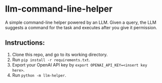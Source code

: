 # llm-command-line-helper
A simple command-line helper powered by an LLM. Given a query, the LLM suggests a command for the task and executes after you give it permission.

## Instructions:

1. Clone this repo, and go to its working directory.
2. Run `pip install -r requirements.txt`.
3. Export your OpenAI API key by `export OPENAI_API_KEY=<insert key here>`.
4. Run `python -m llm-helper`.
